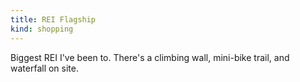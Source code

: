 ```yaml
---
title: REI Flagship
kind: shopping
---
```

Biggest REI I've been to. There's a climbing wall, mini-bike trail, and waterfall on site.
